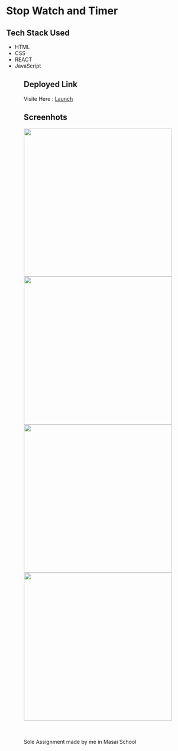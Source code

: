<h1><b>Stop Watch and Timer</b></h1>

<h2>Tech Stack Used</h2>
<ul>
  <li>HTML</li>
  <li>CSS</li>
  <li>REACT</li>
  <li>JavaScript</li>
<ul>

  <h2>Deployed Link</h2>
  <p>Visite Here : <a href="https://stopwatchtimer.herokuapp.com/" >Launch</a></p>
  
<h2>Screenhots</h2>
  
  
  <img src="https://i.ibb.co/cxjmyR9/Screenshot-663.png" height="400px" />
  </br>
  
  <img src="https://i.ibb.co/Ttsx3yN/Screenshot-664.png" height="400px" />
  </br>
  
  
  <img src="https://i.ibb.co/7p8zrnL/Screenshot-665.png" height="400px" />
  </br>
  
  <img src="https://i.ibb.co/FHx2jV8/Screenshot-666.png"  height="400px" />
  
  </br>
  </br>
  
  </br>
  
  
  <p>Sole Assignment made by me in Masai School<p>
  
